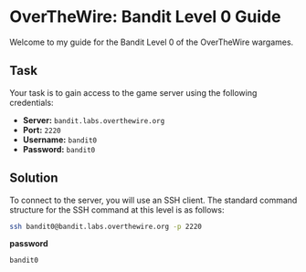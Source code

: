 # OverTheWire: Bandit Level 0 Guide

Welcome to my guide for the Bandit Level 0 of the OverTheWire wargames.

## Task

Your task is to gain access to the game server using the following credentials:

- **Server:** `bandit.labs.overthewire.org`
- **Port:** `2220`
- **Username:** `bandit0`
- **Password:** `bandit0`

## Solution

To connect to the server, you will use an SSH client. The standard command structure for the SSH command at this level is as follows:

```bash
ssh bandit0@bandit.labs.overthewire.org -p 2220
```
**password**
```bash
bandit0
```




